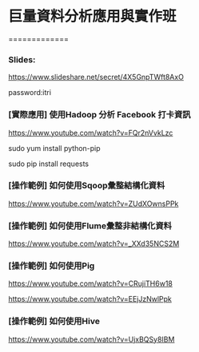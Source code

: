 # 巨量資料分析應用與實作班
=============

### Slides:
https://www.slideshare.net/secret/4X5GnpTWft8AxO

password:itri

### [實際應用] 使用Hadoop 分析 Facebook 打卡資訊
https://www.youtube.com/watch?v=FQr2nVvkLzc

sudo yum install python-pip

sudo pip install requests

### [操作範例] 如何使用Sqoop彙整結構化資料
https://www.youtube.com/watch?v=ZUdXOwnsPPk

### [操作範例] 如何使用Flume彙整非結構化資料
https://www.youtube.com/watch?v=_XXd35NCS2M

### [操作範例] 如何使用Pig
https://www.youtube.com/watch?v=CRujiTH6w18

https://www.youtube.com/watch?v=EEjJzNwlPpk

### [操作範例] 如何使用Hive
https://www.youtube.com/watch?v=UjxBQSy8IBM



